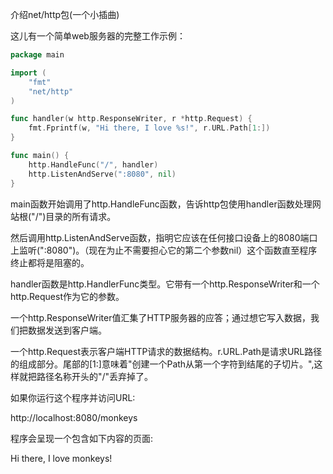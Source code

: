 介绍net/http包(一个小插曲)

这儿有一个简单web服务器的完整工作示例：
```go
package main

import (
    "fmt"
    "net/http"
)

func handler(w http.ResponseWriter, r *http.Request) {
    fmt.Fprintf(w, "Hi there, I love %s!", r.URL.Path[1:])
}

func main() {
    http.HandleFunc("/", handler)
    http.ListenAndServe(":8080", nil)
}
```

main函数开始调用了http.HandleFunc函数，告诉http包使用handler函数处理网站根("/")目录的所有请求。

然后调用http.ListenAndServe函数，指明它应该在任何接口设备上的8080端口上监听(":8080")。（现在为止不需要担心它的第二个参数nil）这个函数直至程序终止都将是阻塞的。

handler函数是http.HandlerFunc类型。它带有一个http.ResponseWriter和一个http.Request作为它的参数。

一个http.ResponseWriter值汇集了HTTP服务器的应答；通过想它写入数据，我们把数据发送到客户端。

一个http.Request表示客户端HTTP请求的数据结构。r.URL.Path是请求URL路径的组成部分。尾部的[1:]意味着"创建一个Path从第一个字符到结尾的子切片。",这样就把路径名称开头的"/"丢弃掉了。

如果你运行这个程序并访问URL:

http://localhost:8080/monkeys

程序会呈现一个包含如下内容的页面:

Hi there, I love monkeys!
